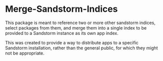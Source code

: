 # Merge-Sandstorm-Indices

This package is meant to reference two or more other sandstorm indices, select packages from them, and merge them into a single index to be provided to a Sandstorm instance as its own app
index. 

This was created to provide a way to distribute apps to a specific Sandstorm installation, rather than the general public, for which they might not be appropriate.
